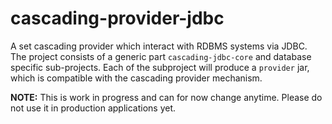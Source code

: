 # cascading-provider-jdbc

A set cascading provider which interact with RDBMS systems via JDBC. The project
consists of a generic part `cascading-jdbc-core` and database specific
sub-projects. Each of the subproject will produce a `provider` jar, which is
compatible with the cascading provider mechanism.

__NOTE:__ This is work in progress and can for now change anytime. Please do not
use it in production applications yet.
